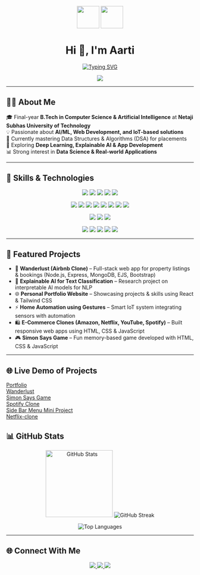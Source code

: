 <p align="center">
  <img src="https://media.giphy.com/media/hvRJCLFzcasrR4ia7z/giphy.gif" width="60"/>
  <img src="https://media.giphy.com/media/WUlplcMpOCEmTGBtBW/giphy.gif" width="60"/>
</p>

<!-- Profile Header -->
<h1 align="center">Hi 👋, I'm Aarti</h1>

<!-- Typing SVG Header -->
<p align="center">
  <a href="https://git.io/typing-svg">
    <img src="https://readme-typing-svg.herokuapp.com?font=Fira+Code&size=22&pause=1000&color=36BCF7&center=true&vCenter=true&width=600&lines=Final+Year+CSAI+Student;AI+%7C+ML+%7C+Deep+Learning+Enthusiast;Full+Stack+Developer+%7C+React+%26+Tailwind;IoT+%7C+Arduino+%7C+Innovation+Lover" alt="Typing SVG" />
  </a>
</p>
<p align="center">
  <img src="https://komarev.com/ghpvc/?username=Aarti2417&label=Profile%20Views&color=ff69b4&style=for-the-badge"/>
</p>

---

## 👩‍💻 About Me  
🎓 Final-year **B.Tech in Computer Science & Artificial Intelligence** at **Netaji Subhas University of Technology**  
💡 Passionate about **AI/ML, Web Development, and IoT-based solutions**  
🔭 Currently mastering Data Structures & Algorithms (DSA) for placements  
🌱 Exploring **Deep Learning, Explainable AI & App Development**  
📊 Strong interest in **Data Science & Real-world Applications**  

---

## 🚀 Skills & Technologies  

<p align="center">
  <!-- Language -->
  <img src="https://img.shields.io/badge/Python-3670A0?style=for-the-badge&logo=python&logoColor=ffdd54"/>
  <img src="https://img.shields.io/badge/Java-ED8B00?style=for-the-badge&logo=openjdk&logoColor=white"/>
  <img src="https://img.shields.io/badge/C++-00599C?style=for-the-badge&logo=cplusplus&logoColor=white"/>
  <img src="https://img.shields.io/badge/C-00599C?style=for-the-badge&logo=c&logoColor=white"/>
  <img src="https://img.shields.io/badge/DSA-FF5722?style=for-the-badge&logo=leetcode&logoColor=white"/>
</p>

<p align="center">
  <!-- Frontend -->
  <img src="https://img.shields.io/badge/HTML5-E34F26?style=for-the-badge&logo=html5&logoColor=white"/>
  <img src="https://img.shields.io/badge/CSS3-1572B6?style=for-the-badge&logo=css3&logoColor=white"/>
  <img src="https://img.shields.io/badge/JavaScript-F7DF1E?style=for-the-badge&logo=javascript&logoColor=black"/>
  <img src="https://img.shields.io/badge/React-20232A?style=for-the-badge&logo=react&logoColor=61DAFB"/>
  <img src="https://img.shields.io/badge/Next.js-000000?style=for-the-badge&logo=nextdotjs&logoColor=white"/>
  <img src="https://img.shields.io/badge/TailwindCSS-38B2AC?style=for-the-badge&logo=tailwind-css&logoColor=white"/>
  <img src="https://img.shields.io/badge/Bootstrap-563D7C?style=for-the-badge&logo=bootstrap&logoColor=white"/>
  <img src="https://img.shields.io/badge/EJS-9C27B0?style=for-the-badge&logo=ejs&logoColor=white"/>
</p>

<p align="center">
  <!-- Backend -->
  <img src="https://img.shields.io/badge/Node.js-43853D?style=for-the-badge&logo=node.js&logoColor=white"/>
  <img src="https://img.shields.io/badge/Express.js-404D59?style=for-the-badge"/>
  <img src="https://img.shields.io/badge/REST%20API-FF6F00?style=for-the-badge&logo=fastapi&logoColor=white"/>
</p>


<p align="center">
  <img src="https://img.shields.io/badge/MySQL-4479A1?style=for-the-badge&logo=mysql&logoColor=white"/>
  <img src="https://img.shields.io/badge/MongoDB-4EA94B?style=for-the-badge&logo=mongodb&logoColor=white"/>
  <img src="https://img.shields.io/badge/Arduino-00979D?style=for-the-badge&logo=arduino&logoColor=white"/>
  <img src="https://img.shields.io/badge/Git-F05032?style=for-the-badge&logo=git&logoColor=white"/>
  <img src="https://img.shields.io/badge/GitHub-181717?style=for-the-badge&logo=github&logoColor=white"/>
</p>

---

## 📂 Featured Projects 

- 🏡 **Wanderlust (Airbnb Clone)** – Full-stack web app for property listings & bookings (Node.js, Express, MongoDB, EJS, Bootstrap)
- 🤖 **Explainable AI for Text Classification** – Research project on interpretable AI models for NLP
- 🌐 **Personal Portfolio Website** – Showcasing projects & skills using React & Tailwind CSS
- ⚡ **Home Automation using Gestures** – Smart IoT system integrating sensors with automation 
- 🛍️ **E-Commerce Clones (Amazon, Netflix, YouTube, Spotify)** – Built responsive web apps using HTML, CSS & JavaScript    
- 🎮 **Simon Says Game** – Fun memory-based game developed with HTML, CSS & JavaScript 
 

---

## 🌐 Live Demo of Projects
[Portfolio](https://portfolio-indol-two-35.vercel.app/)  
[Wanderlust](https://wanderlust-2epf.onrender.com/listings)  
[Simon Says Game](https://aarti2417.github.io/simon-game/)  
[Spotify Clone](https://aarti2417.github.io/spotify-clone/)  
[Side Bar Menu Mini Project](https://aarti2417.github.io/sidebar-menu-project/)  
[Netflix-clone](https://aarti2417.github.io/Netflix-Clone/)  

## 📊 GitHub Stats  

<p align="center">
  <img src="https://github-readme-stats.vercel.app/api?username=Aarti2417&show_icons=true&theme=tokyonight" alt="GitHub Stats" height="180"/>
  <img src="https://streak-stats.demolab.com?user=Aarti2417&theme=radical&hide_border=true" alt="GitHub Streak"/>

</p>

<p align="center">
  <img src="https://github-readme-stats.vercel.app/api/top-langs/?username=Aarti2417&layout=compact&theme=tokyonight" alt="Top Languages" />
</p>

---

## 🌐 Connect With Me  

<p align="center">
  <a href="https://portfolio-indol-two-35.vercel.app/">
    <img src="https://img.shields.io/badge/Portfolio-%23FF5722.svg?&style=for-the-badge&logo=google-chrome&logoColor=white"/>
  </a>
  <a href="https://www.linkedin.com/in/aarti-rathee-831617282/">
    <img src="https://img.shields.io/badge/LinkedIn-%230077B5.svg?&style=for-the-badge&logo=linkedin&logoColor=white"/>
  </a>
  <a href="mailto:aarti_rathee2002@gmail.com">
    <img src="https://img.shields.io/badge/Email-%23D14836.svg?&style=for-the-badge&logo=gmail&logoColor=white"/>
  </a>
</p>

